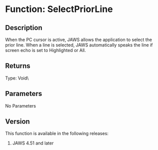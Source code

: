 # Function: SelectPriorLine

## Description

When the PC cursor is active, JAWS allows the application to select the
prior line. When a line is selected, JAWS automatically speaks the line
if screen echo is set to Highlighted or All.

## Returns

Type: Void\

## Parameters

No Parameters

## Version

This function is available in the following releases:

1.  JAWS 4.51 and later
